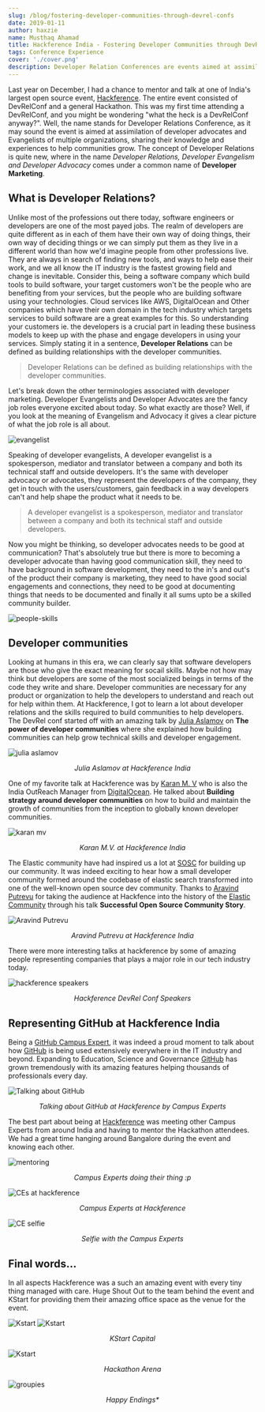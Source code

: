 ```yaml
---
slug: /blog/fostering-developer-communities-through-devrel-confs
date: 2019-01-11
author: haxzie
name: Musthaq Ahamad
title: Hackference India - Fostering Developer Communities through DevRel Confs
tags: Conference Experience
cover: './cover.png'
description: Developer Relation Conferences are events aimed at assimilation of developer advocates and Evangelists of multiple organizations, sharing their knowledge and experiences.
---
```

Last year on December, I had a chance to mentor and talk at one of India's largest open source event, [Hackference](https://hackference.in). The entire event consisted of DevRelConf and a general Hackathon. This was my first time attending a DevRelConf, and you might be wondering "what the heck is a DevRelConf anyway?". Well, the name stands for Developer Relations Conference, as it may sound the event is aimed at assimilation of developer advocates and Evangelists of multiple organizations, sharing their knowledge and experiences to help communities grow. The concept of Developer Relations is quite new, where in the name _Developer Relations, Developer Evangelism and Developer Advocacy_ comes under a common name of **Developer Marketing**.

## What is Developer Relations?
Unlike most of the professions out there today, software engineers or developers are one of the most payed jobs. The realm of developers are quite different as in each of them have their own way of doing things, their own way of deciding things or we can simply put them as they live in a different world than how we'd imagine people from other professions live. They are always in search of finding new tools, and ways to help ease their work, and we all know the IT industry is the fastest growing field and change is inevitable. Consider this, being a software company which build tools to build software, your target customers won't be the people who are benefiting from your services, but the people who are building software using your technologies. Cloud services like AWS, DigitalOcean and Other companies which have their own domain in the tech industry which targets services to build software are a great examples for this. So understanding your customers ie. the developers is a crucial part in leading these business models to keep up with the phase and engage developers in using your services. Simply stating it in a sentence, **Developer Relations** can be defined as building relationships with the developer communities.
> Developer Relations can be defined as building relationships with the developer communities.

Let's break down the other terminologies associated with developer marketing. Developer Evangelists and Developer Advocates are the fancy job roles everyone excited about today. So what exactly are those? Well, if you look at the meaning of Evangelism and Advocacy it gives a clear picture of what the job role is all about.

<Img src="./evangelist.png" alt="evangelist" />

Speaking of developer evangelists, A developer evangelist is a spokesperson, mediator and translator between a company and both its technical staff and outside developers. It's the same with developer advocacy or advocates, they represent the developers of the company, they get in touch with the users/customers, gain feedback in a way developers can't and help shape the product what it needs to be.
> A developer evangelist is a spokesperson, mediator and translator between a company and both its technical staff and outside developers.

Now you might be thinking, so developer advocates needs to be good at communication? That's absolutely true but there is more to becoming a developer advocate than having good communication skill, they need to have background in software development, they need to the in's and out's of the product their company is marketing, they need to have good social engagements and connections, they need to be good at documenting things that needs to be documented and finally it all sums upto be a skilled community builder.

<Img src="./people-skills.png" alt="people-skills"/>

## Developer communities
Looking at humans in this era, we can clearly say that software developers are those who give the exact meaning for socail skills. Maybe not how may think but developers are some of the most socialized beings in terms of the code they write and share. Developer communities are necessary for any product or organization to help the developers to understand and reach out for help within them. At Hackference, I got to learn a lot about developer relations and the skills required to build communities to help developers. The DevRel conf started off with an amazing talk by [Julia Aslamov](https://www.linkedin.com/in/yulialund/) on **The power of developer communities** where she explained how building communities can help grow technical skills and developer engagement.

<p>
<Img src="./julia-aslamov.jpg" alt="julia aslamov" />
<center><i>Julia Aslamov at Hackference India</i></center>
</p>

One of my favorite talk at Hackference was by [Karan M. V](https://www.linkedin.com/in/mvkaran/) who is also the India OutReach Manager from [DigitalOcean](https://digitalocean.com). He talked about **Building strategy around developer communities** on how to build and maintain the growth of communities from the inception to globally known developer communities.

<p>
<Img src="./karan-mv.png" alt="karan mv" />
<center><i>Karan M.V. at Hackference India</i></center>
</p>

The Elastic community have had inspired us a lot at [SOSC](https://sosc.org.in) for building up our community. It was indeed exciting to hear how a small developer community formed around the codebase of elastic search transformed into one of the well-known open source dev community. Thanks to [Aravind Putrevu](https://www.linkedin.com/in/aravindputrevu/) for taking the audience at Hackfence into the history of the [Elastic Community](https://www.elstic.co/community) through his talk **Successful Open Source Community Story**.

<p>
<Img src="./aravind-potrevu.png" alt="Aravind Putrevu" />
<center><i>Aravind Putrevu at Hackference India</i></center>
</p>

There were more interesting talks at hackference by some of amazing people representing companies that plays a major role in our tech industry today.

<p>
<Img src="./speakers.png" alt="hackference speakers" />
<center><i>Hackference DevRel Conf Speakers</i></center>
</p>

## Representing GitHub at Hackference India
Being a [GitHub Campus Expert](https://githubcampus.expert), it was indeed a proud moment to talk about how [GitHub](https://github.com) is being used extensively everywhere in the IT industry and beyond. Expanding to Education, Science and Governance [GitHub](https://github.com) has grown tremendously with its amazing features helping thousands of professionals every day. 

<p>
<Img src="./campus-experts-hackference.jpeg" alt="Talking about GitHub"/>
<center><i>Talking about GitHub at Hackference by Campus Experts</i></center>
</p>

The best part about being at [Hackference](https://hackference.in) was meeting other Campus Experts from around India and having to mentor the Hackathon attendees. We had a great time hanging around Bangalore during the event and knowing each other.

<p>
<Img src="./mentoring-at-hackference.JPG" alt="mentoring" />
<center><i>Campus Experts doing their thing :p</i></center>
</p>

<p>
<Img src="./GCEs-at-hackference.jpg" alt="CEs at hackference" />
<center><i>Campus Experts at Hackference</i></center>
</p>

<p>
<Img src="./cs-selfie.jpg" alt="CE selfie" />
<center><i>Selfie with the Campus Experts</i></center>
</p>

## Final words...
In all aspects Hackference was a such an amazing event with every tiny thing managed with care. Huge Shout Out to the team behind the event and KStart for providing them their amazing office space as the venue for the event.

<p>
<Img src="./kstart-1.png" alt="Kstart" />
<Img src="./kstart-2.png" alt="Kstart" />
<center><i>KStart Capital</i></center>
</p>

<p>
<Img src="./kstart-3.JPG" alt="Kstart" />
<center><i>Hackathon Arena</i></center>
</p>

<p>
<Img src="./final-groupie.jpg" alt="groupies"/>
<center><i>Happy Endings*</i></center>
</p>

